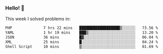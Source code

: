 ### Hello! 👋

This week I solved problems in:

<!--START_SECTION:waka-->

```txt
PHP              7 hrs 22 mins   ██████████████████▒░░░░░░   73.56 %
YAML             1 hr 19 mins    ███▒░░░░░░░░░░░░░░░░░░░░░   13.20 %
JSON             36 mins         █▓░░░░░░░░░░░░░░░░░░░░░░░   06.04 %
XML              25 mins         █░░░░░░░░░░░░░░░░░░░░░░░░   04.24 %
Shell Script     10 mins         ▒░░░░░░░░░░░░░░░░░░░░░░░░   01.69 %
```

<!--END_SECTION:waka-->
